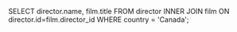 SELECT director.name, film.title
FROM director
INNER JOIN film ON director.id=film.director_id WHERE country = 'Canada';